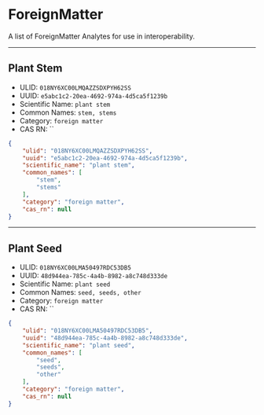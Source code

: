 # ForeignMatter
A list of ForeignMatter Analytes for use in interoperability.

----------------------------------------

## Plant Stem

* ULID: `018NY6XC00LMQAZZSDXPYH62SS`
* UUID: `e5abc1c2-20ea-4692-974a-4d5ca5f1239b`
* Scientific Name: `plant stem`
* Common Names: `stem, stems`
* Category: `foreign matter`
* CAS RN: ``

```json
{
    "ulid": "018NY6XC00LMQAZZSDXPYH62SS",
    "uuid": "e5abc1c2-20ea-4692-974a-4d5ca5f1239b",
    "scientific_name": "plant stem",
    "common_names": [
        "stem",
        "stems"
    ],
    "category": "foreign matter",
    "cas_rn": null
}
```

----------------------------------------

## Plant Seed

* ULID: `018NY6XC00LMA50497RDC53DB5`
* UUID: `48d944ea-785c-4a4b-8982-a8c748d333de`
* Scientific Name: `plant seed`
* Common Names: `seed, seeds, other`
* Category: `foreign matter`
* CAS RN: ``

```json
{
    "ulid": "018NY6XC00LMA50497RDC53DB5",
    "uuid": "48d944ea-785c-4a4b-8982-a8c748d333de",
    "scientific_name": "plant seed",
    "common_names": [
        "seed",
        "seeds",
        "other"
    ],
    "category": "foreign matter",
    "cas_rn": null
}
```

